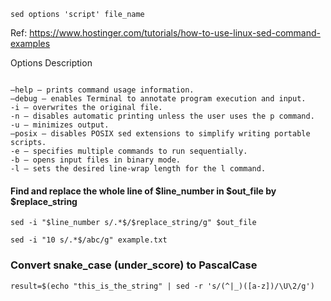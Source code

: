 ```
sed options 'script' file_name
```

Ref: https://www.hostinger.com/tutorials/how-to-use-linux-sed-command-examples

Options Description
```

–help – prints command usage information.
–debug – enables Terminal to annotate program execution and input.
-i – overwrites the original file.
-n – disables automatic printing unless the user uses the p command.
-u – minimizes output.
–posix – disables POSIX sed extensions to simplify writing portable scripts.
-e – specifies multiple commands to run sequentially.
-b – opens input files in binary mode.
-l – sets the desired line-wrap length for the l command.
```

#### Find and replace the whole line of $line_number in $out_file by $replace_string   
```shell
sed -i "$line_number s/.*$/$replace_string/g" $out_file
```

```shell
sed -i "10 s/.*$/abc/g" example.txt
```

### Convert snake_case (under_score) to PascalCase
```shell
result=$(echo "this_is_the_string" | sed -r 's/(^|_)([a-z])/\U\2/g')
```
